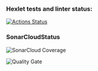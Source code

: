 ### Hexlet tests and linter status:
[![Actions Status](https://github.com/BiscayN/python-project-50/actions/workflows/hexlet-check.yml/badge.svg)](https://github.com/BiscayN/python-project-50/actions)

### SonarCloudStatus
![SonarCloud Coverage](https://sonarcloud.io/api/project_badges/measure?project=57e4df46831c0543cbb5de93848f5c2dc08d9fe1&metric=coverage)

![Quality Gate](https://sonarcloud.io/api/project_badges/measure?project=57e4df46831c0543cbb5de93848f5c2dc08d9fe1&metric=alert_status)